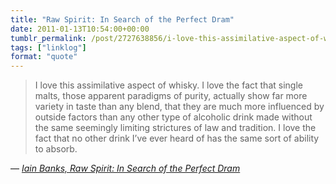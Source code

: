 ```yaml
---
title: "Raw Spirit: In Search of the Perfect Dram"
date: 2011-01-13T10:54:00+00:00
tumblr_permalink: /post/2727638856/i-love-this-assimilative-aspect-of-whisky-i-love
tags: ["linklog"]
format: "quote"
---
```


> I love this assimilative aspect of whisky. I love the fact that single malts, those apparent paradigms of purity, actually show far more variety in taste than any blend, that they are much more influenced by outside factors than any other type of alcoholic drink made without the same seemingly limiting strictures of law and tradition. I love the fact that no other drink I’ve ever heard of has the same sort of ability to absorb.

— <cite>[Iain Banks, _Raw Spirit: In Search of the Perfect Dram_](https://www.goodreads.com/book/show/567702.Raw_Spirit)</cite>
